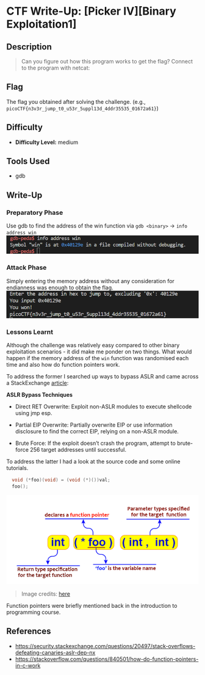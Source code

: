 # CTF Write-Up: [Picker IV][Binary Exploitation1]

## Description
>Can you figure out how this program works to get the flag?
Connect to the program with netcat:

## Flag
The flag you obtained after solving the challenge. (e.g., `picoCTF{n3v3r_jump_t0_u53r_5uppl13d_4ddr35535_01672a61}`)

## Difficulty
- **Difficulty Level:** medium

## Tools Used
- gdb

## Write-Up

### Preparatory Phase
Use gdb to find the address of the win function via `gdb <binary>` $\rightarrow$ `info address win`
![alt text](images/image.png)

### Attack Phase
Simply entering the memory address without any consideration for endianness was enough to obtain the flag. 
![alt text](images/image-1.png)

### Lessons Learnt
Although the challenge was relatively easy compared to other binary exploitation scenarios - it did make me ponder on two things. What would happen if the memory address of the `win` function was randomised each time and also how do function pointers work. 

To address the former I searched up ways to bypass ASLR and came across a StackExchange [article](#https://security.stackexchange.com/questions/20497/stack-overflows-defeating-canaries-aslr-dep-nx): 

**ASLR Bypass Techniques**
- Direct RET Overwrite: Exploit non-ASLR modules to execute shellcode using jmp esp.

- Partial EIP Overwrite: Partially overwrite EIP or use information disclosure to find the correct EIP, relying on a non-ASLR module.

- Brute Force: If the exploit doesn’t crash the program, attempt to brute-force 256 target addresses until successful.

To address the latter I had a look at the source code and some online tutorials.
```c
  void (*foo)(void) = (void (*)())val;
  foo();
```

![alt text](images/image-2.png)
>Image credits: [here](#https://www.google.com/url?sa=i&url=https%3A%2F%2Fwww.w3resource.com%2Fc-programming%2Fc-pointers-and-functions.php&psig=AOvVaw0PukWUv474q4_oY3yx68KQ&ust=1730098862156000&source=images&cd=vfe&opi=89978449&ved=0CBgQ3YkBahcKEwjIkI7T_q2JAxUAAAAAHQAAAAAQHw)

Function pointers were briefly mentioned back in the introduction to programming course. 
## References
- https://security.stackexchange.com/questions/20497/stack-overflows-defeating-canaries-aslr-dep-nx
- https://stackoverflow.com/questions/840501/how-do-function-pointers-in-c-work

